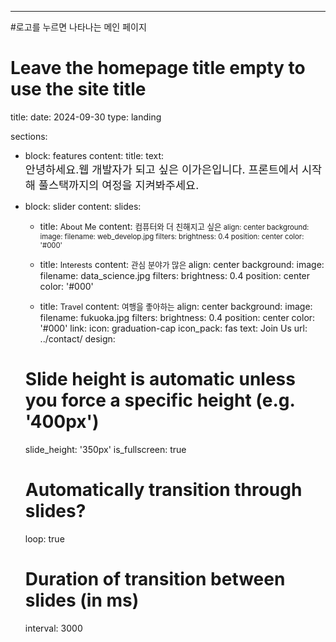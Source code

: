 ---
#로고를 누르면 나타나는 메인 페이지
# Leave the homepage title empty to use the site title
title:
date: 2024-09-30
type: landing

sections:
  - block: features
    content:
      title: 
      text: <br><span style="font-size:125%">안녕하세요.웹 개발자가 되고 싶은 이가은입니다. 프론트에서 시작해 풀스택까지의 여정을 지켜봐주세요.</span>

 - block: slider
    content:
      slides:
      - title: <span style="font-size:90%">About Me</span>
        content: <span style="font-size:90%">컴퓨터와 더 친해지고 싶은<span style="font-size:90%">
        align: center
        background:
          image:
            filename: web_develop.jpg
            filters:
              brightness: 0.4
          position: center
          color: '#000'

      - title: <span style="font-size:90%">Interests</span>
        content: <span style="font-size:90%">관심 분야가 많은 </span>
        align: center
        background:
          image:
            filename: data_science.jpg
            filters:
              brightness: 0.4
          position: center
          color: '#000'

      - title: <span style="font-size:90%">Travel</span>
        content: <span style="font-size:90%">여행을 좋아하는</span>
        align: center
        background:
          image:
            filename: fukuoka.jpg
            filters:
              brightness: 0.4
          position: center
          color: '#000'
        link:
          icon: graduation-cap
          icon_pack: fas
          text: Join Us
          url: ../contact/
    design:
      # Slide height is automatic unless you force a specific height (e.g. '400px')
      slide_height: '350px'
      is_fullscreen: true
      # Automatically transition through slides?
      loop: true
      # Duration of transition between slides (in ms)
      interval: 3000